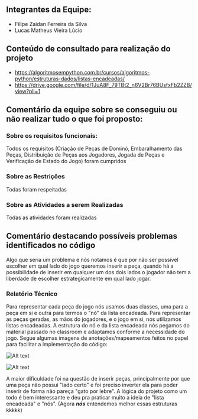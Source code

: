 ## Integrantes da Equipe: 
- Filipe Zaidan Ferreira da Silva
- Lucas Matheus Vieira Lúcio

## Conteúdo de consultado para realização do projeto
- https://algoritmosempython.com.br/cursos/algoritmos-python/estruturas-dados/listas-encadeadas/
- https://drive.google.com/file/d/1JuA8F_79TBt2_n6V2Br76BUsfxFb2ZZB/view?pli=1

## Comentário da equipe sobre se conseguiu ou não realizar tudo o que foi proposto:
### Sobre os requisitos funcionais:
Todos os requisitos (Criação de Peças de Dominó, Embaralhamento das Peças, Distribuição de Peças aos Jogadores, Jogada de Peças e Verificação de Estado do Jogo) foram cumpridos

### Sobre as Restrições
Todas foram respeitadas

### Sobre as Atividades a serem Realizadas
Todas as atividades foram realizadas

## Comentário destacando possíveis problemas identificados no código
Algo que seria um problema e nós notamos é que por não ser possível escolher em qual lado do jogo queremos inserir a peça, quando há a possibilidade de inserir em qualquer um dos dois lados o jogador não tem a liberdade de escolher estrategicamente em qual lado jogar.

### Relatório Técnico 
Para representar cada peça do jogo nós usamos duas classes, uma para a peça em si e outra para termos o "nó" da lista encadeada. Para representar as peças geradas, as mãos do jogadores, e o jogo em si, nós utilizamos listas encadeadas. A estrutura do nó e da lista encadeada nós pegamos do material passado no classroom e adaptamos conforme a necessidade do jogo. Segue algumas imagens de anotações/mapeamentos feitos no papel para facilitar a implementação do código:

![Alt text](https://media.discordapp.net/attachments/423569295272837130/1153045425000026162/3267533e-ab49-4048-9176-e538f4956053.png?width=372&height=662 "Anotação/Mapeamento parte 1")

![Alt text](https://media.discordapp.net/attachments/423569295272837130/1153045456297934848/a67edbd2-5888-4835-8e2b-c0ff88f8c2bb.png?width=372&height=662 "Anotação/Mapeamento parte 2")

A maior dificuldade foi na questão de inserir peças, principalmente por que uma peça não possui "lado certo" e foi preciso inverter ela para poder inserir de forma não pareça "gato por lebre". A lógica do projeto como um todo é bem interessante e deu pra praticar muito a ideia de "lista encadeada" e "nós". (Agora ***nós*** entendemos melhor essas estruturas kkkkk)